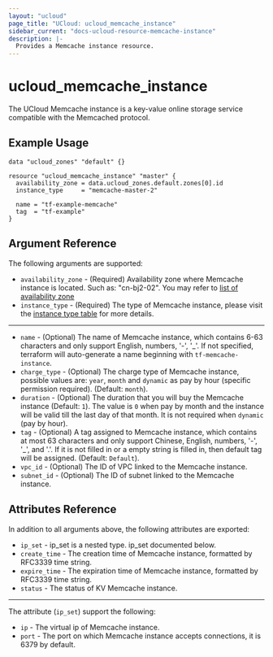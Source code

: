 ```yaml
---
layout: "ucloud"
page_title: "UCloud: ucloud_memcache_instance"
sidebar_current: "docs-ucloud-resource-memcache-instance"
description: |-
  Provides a Memcache instance resource.
---
```


# ucloud_memcache_instance

The UCloud Memcache instance is a key-value online storage service compatible with the Memcached protocol.

## Example Usage

```hcl
data "ucloud_zones" "default" {}

resource "ucloud_memcache_instance" "master" {
  availability_zone = data.ucloud_zones.default.zones[0].id
  instance_type     = "memcache-master-2"

  name = "tf-example-memcache"
  tag  = "tf-example"
}
```

## Argument Reference

The following arguments are supported:

* `availability_zone` - (Required) Availability zone where Memcache instance is located. Such as: "cn-bj2-02". You may refer to [list of availability zone](https://docs.ucloud.cn/api/summary/regionlist)
* `instance_type` - (Required) The type of Memcache instance, please visit the [instance type table](../appendix/memcache_instance_type.html) for more details.

- - -

* `name` - (Optional) The name of Memcache instance, which contains 6-63 characters and only support English, numbers, '-', '_'. If not specified, terraform will auto-generate a name beginning with `tf-memcache-instance`.
* `charge_type` - (Optional) The charge type of Memcache instance, possible values are: `year`, `month` and `dynamic` as pay by hour (specific permission required). (Default: `month`).
* `duration` - (Optional) The duration that you will buy the Memcache instance (Default: `1`). The value is `0` when pay by month and the instance will be valid till the last day of that month. It is not required when `dynamic` (pay by hour).
* `tag` - (Optional) A tag assigned to Memcache instance, which contains at most 63 characters and only support Chinese, English, numbers, '-', '_', and '.'. If it is not filled in or a empty string is filled in, then default tag will be assigned. (Default: `Default`).
* `vpc_id` - (Optional) The ID of VPC linked to the Memcache instance.
* `subnet_id` - (Optional) The ID of subnet linked to the Memcache instance.

## Attributes Reference

In addition to all arguments above, the following attributes are exported:

* `ip_set` - ip_set is a nested type. ip_set documented below.
* `create_time` - The creation time of Memcache instance, formatted by RFC3339 time string.
* `expire_time` - The expiration time of Memcache instance, formatted by RFC3339 time string.
* `status` - The status of KV Memcache instance.

- - -

The attribute (`ip_set`) support the following:

* `ip` - The virtual ip of Memcache instance.
* `port` - The port on which Memcache instance accepts connections, it is 6379 by default.
